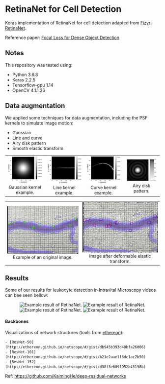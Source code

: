 # RetinaNet for Cell Detection

Keras implementation of RetinaNet for cell detection adapted from [Fizyr-RetinaNet](https://github.com/fizyr/keras-retinanet).

Reference paper: [Focal Loss for Dense Object Detection](https://arxiv.org/abs/1708.02002)

## Notes
This repository was tested using:
* Python 3.6.8
* Keras 2.2.5
* Tensorflow-gpu 1.14
* OpenCV 4.1.1.26

## Data augmentation
We applied some techniques for data augmentation, including the PSF kernels to simulate image motion:
* Gaussian
* Line and curve
* Airy disk pattern
* Smooth elastic transform

<table width="100%" border="0" cellpadding="5">
	<tr>
		<td align="center" valign="center">
		<img src="https://github.com/brunoggregorio/retinanet-cell-detection/blob/master/images/Fig_3a.png" alt="description here" />
		<br />
			Gaussian kernel example.
		</td>
		<td align="center" valign="center">
		<img src="https://github.com/brunoggregorio/retinanet-cell-detection/blob/master/images/Fig_3b.png" alt="description here" />
		<br />
			Line kernel example.
		</td>
		<td align="center" valign="center">
		<img src="https://github.com/brunoggregorio/retinanet-cell-detection/blob/master/images/Fig_3c.png" alt="description here" />
		<br />
			Curve kernel example.
		</td>
		<td align="center" valign="center">
		<img src="https://github.com/brunoggregorio/retinanet-cell-detection/blob/master/images/Fig_4b.png" alt="description here" />
		<br />
			Airy disk pattern.
		</td>
	</tr>
</table>

<table width="100%" border="0" cellpadding="5">
	<tr>
		<td align="center" valign="center">
		<img src="https://github.com/brunoggregorio/retinanet-cell-detection/blob/master/images/Fig_5a.png" alt="Example of an original image" />
		<br />
			Example of an original image.
		</td>
		<td align="center" valign="center">
		<img src="https://github.com/brunoggregorio/retinanet-cell-detection/blob/master/images/Fig_5b.png" alt="Image after deformable elastic transform" />
		<br />
			Image after deformable elastic transform.
		</td>
	</tr>
</table>

## Results
Some of our results for leukocyte detection in Intravital Microscopy videos can bee seen bellow:

<p align="center">
	<img src="https://github.com/brunoggregorio/retinanet-cell-detection/blob/master/images/video1.gif" alt="Example result of RetinaNet."/>
	<img src="https://github.com/brunoggregorio/retinanet-cell-detection/blob/master/images/video2.gif" alt="Example result of RetinaNet."/>
	<img src="https://github.com/brunoggregorio/retinanet-cell-detection/blob/master/images/video3.gif" alt="Example result of RetinaNet."/>
	<img src="https://github.com/brunoggregorio/retinanet-cell-detection/blob/master/images/video4.gif" alt="Example result of RetinaNet."/>
</p>

#### Backbones
 Visualizations of network structures (tools from [ethereon](http://ethereon.github.io/netscope/quickstart.html)):

    - [ResNet-50] (http://ethereon.github.io/netscope/#/gist/db945b393d40bfa26006)
	- [ResNet-101] (http://ethereon.github.io/netscope/#/gist/b21e2aae116dc1ac7b50)
	- [ResNet-152] (http://ethereon.github.io/netscope/#/gist/d38f3e6091952b45198b)


Ref: https://github.com/KaimingHe/deep-residual-networks

